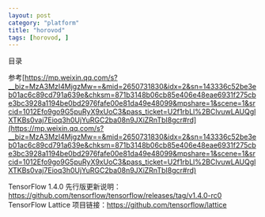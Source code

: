 ```yaml
---
layout: post
category: "platform"
title: "horovod"
tags: [horovod, ]
---
```


目录

<!-- TOC -->


<!-- /TOC -->

参考[https://mp.weixin.qq.com/s?__biz=MzA3MzI4MjgzMw==&mid=2650731830&idx=2&sn=143336c52be3eb01ac6c89cd791a639e&chksm=871b3148b06cb85e406e48eae6931f275cbe3bc3928a1194be0bd2976fafe00e81da49e48099&mpshare=1&scene=1&srcid=1012Efo9go9G5puRyX9xUoC3&pass_ticket=U2f1rbLl%2BClvuwLAUQglXTKBs0vaj7Eioq3h0UjYuRGC2ba08n9JXiZRnTbI8gcr#rd](https://mp.weixin.qq.com/s?__biz=MzA3MzI4MjgzMw==&mid=2650731830&idx=2&sn=143336c52be3eb01ac6c89cd791a639e&chksm=871b3148b06cb85e406e48eae6931f275cbe3bc3928a1194be0bd2976fafe00e81da49e48099&mpshare=1&scene=1&srcid=1012Efo9go9G5puRyX9xUoC3&pass_ticket=U2f1rbLl%2BClvuwLAUQglXTKBs0vaj7Eioq3h0UjYuRGC2ba08n9JXiZRnTbI8gcr#rd)

TensorFlow 1.4.0 先行版更新说明：https://github.com/tensorflow/tensorflow/releases/tag/v1.4.0-rc0
TensorFlow Lattice 项目链接：https://github.com/tensorflow/lattice


